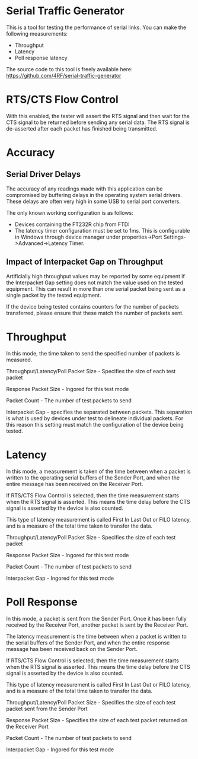 # Serial Traffic Generator
This is a tool for testing the performance of serial links. You can make the following measurements:
* Throughput
* Latency
* Poll response latency

The source code to this tool is freely available here: https://github.com/4RF/serial-traffic-generator

# RTS/CTS Flow Control
With this enabled, the tester will assert the RTS signal and then wait for the CTS signal to be returned before sending any serial data. The RTS signal is de-asserted after each packet has finished being transmitted.

# Accuracy
## Serial Driver Delays
The accuracy of any readings made with this application can be compromised by buffering delays in the operating system serial drivers. These delays are often very high in some USB to serial port converters.

The only known working configuration is as follows:
* Devices containing the FT232R chip from FTDI
* The latency timer configuration must be set to 1ms. This is configurable in Windows through device manager under properties->Port Settings->Advanced->Latency Timer.

## Impact of Interpacket Gap on Throughput
Artificially high throughput values may be reported by some equipment if the Interpacket Gap setting does not match the value used on the tested equipment. This can result in more than one serial packet being sent as a single packet by the tested equipment.

If the device being tested contains counters for the number of packets transferred, please ensure that these match the number of packets sent.

# Throughput
In this mode, the time taken to send the specified number of packets is measured.

Throughput/Latency/Poll Packet Size - Specifies the size of each test packet

Response Packet Size - Ingored for this test mode

Packet Count - The number of test packets to send

Interpacket Gap - specifies the separated between packets. This separation is what is used by devices under test to delineate individual packets. For this reason this setting must match the configuration of the device being tested.

# Latency
In this mode, a measurement is taken of the time between when a packet is written to the operating serial buffers of the Sender Port, and when the entire message has been received on the Receiver Port.

If RTS/CTS Flow Control is selected, then the time measurement starts when the RTS signal is asserted. This means the time delay before the CTS signal is asserted by the device is also counted.

This type of latency measurement is called First In Last Out or FILO latency, and is a measure of the total time taken to transfer the data.

Throughput/Latency/Poll Packet Size - Specifies the size of each test packet

Response Packet Size - Ingored for this test mode

Packet Count - The number of test packets to send

Interpacket Gap - Ingored for this test mode

# Poll Response
In this mode, a packet is sent from the Sender Port. Once it has been fully received by the Receiver Port, another packet is sent by the Receiver Port.

The latency measurement is the time between when a packet is written to the serial buffers of the Sender Port, and when the entire response message has been received back on the Sender Port.

If RTS/CTS Flow Control is selected, then the time measurement starts when the RTS signal is asserted. This means the time delay before the CTS signal is asserted by the device is also counted.

This type of latency measurement is called First In Last Out or FILO latency, and is a measure of the total time taken to transfer the data.

Throughput/Latency/Poll Packet Size - Specifies the size of each test packet sent from the Sender Port

Response Packet Size - Specifies the size of each test packet returned on the Receiver Port

Packet Count - The number of test packets to send

Interpacket Gap - Ingored for this test mode
